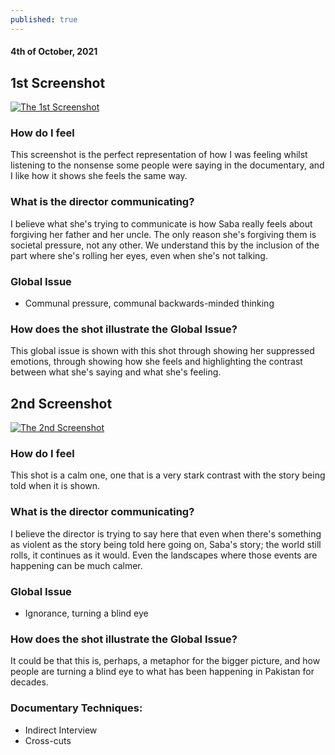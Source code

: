 ```yaml
---
published: true
---
```

#### 4th of October, 2021

## 1st Screenshot
[![The 1st Screenshot](https://i.ibb.co/Zmwmh57/Screen-Shot-2021-10-04-at-09-40-35.png)](https://ibb.co)

### How do I feel 
This screenshot is the perfect representation of how I was feeling whilst listening to the nonsense some people were saying in the documentary, and I like how it shows she feels the same way.

### What is the director communicating?
I believe what she's trying to communicate is how Saba really feels about forgiving her father and her uncle. The only reason she's forgiving them is societal pressure, not any other. We understand this by the inclusion of the part where she's rolling her eyes, even when she's not talking.

### Global Issue
- Communal pressure, communal backwards-minded thinking

### How does the shot illustrate the Global Issue?
This global issue is shown with this shot through showing her suppressed emotions, through showing how she feels and highlighting the contrast between what she's saying and what she's feeling.

## 2nd Screenshot
[![The 2nd Screenshot](https://i.ibb.co/2gmWKtn/Screen-Shot-2021-10-04-at-09-35-35.png)](https://ibb.co)

### How do I feel 
This shot is a calm one, one that is a very stark contrast with the story being told when it is shown.

### What is the director communicating?
I believe the director is trying to say here that even when there's something as violent as the story being told here going on, Saba's story; the world still rolls, it continues as it would. Even the landscapes where those events are happening can be much calmer.

### Global Issue
- Ignorance, turning a blind eye

### How does the shot illustrate the Global Issue?
It could be that this is, perhaps, a metaphor for the bigger picture, and how people are turning a blind eye to what has been happening in Pakistan for decades.

### Documentary Techniques:
- Indirect Interview
- Cross-cuts
